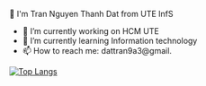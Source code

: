  👋 I'm Tran Nguyen Thanh Dat from  UTE InfS

- 🔭 I’m currently working on HCM UTE
- 🌱 I’m currently learning Information technology
- 📫 How to reach me: dattran9a3@gmail.
<!--
- 👯 I’m looking to collaborate on ...
- 🤔 I’m looking for help with ...
- 💬 Ask me about ...
- 😄 Pronouns: ...
- ⚡ Fun fact: ... -->

[![Top Langs](https://github-readme-stats.vercel.app/api/top-langs/?username=dattran9a3)](https://github.com/anuraghazra/github-readme-stats)

